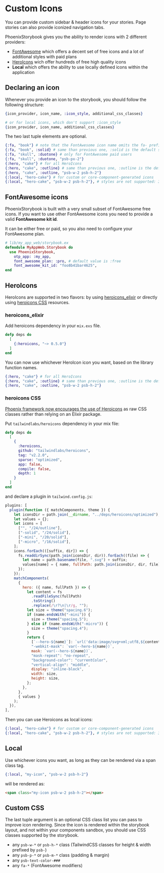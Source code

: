 # Custom Icons

You can provide custom sidebar & header icons for your stories.
Page stories can also provide iconized navigation tabs.

PhoenixStorybook gives you the ability to render icons with 2 different providers:

- [FontAwesome](https://fontawesome.com) which offers a decent set of free icons and a lot of
  additional styles with paid plans
- [HeroIcons](https://heroicons.com) wich offer hundreds of free high quality icons
- **Local** which offers the ability to use locally defined icons within the application

## Declaring an icon

Whenever you provide an icon to the storybook, you should follow the following structure:

```elixir
{icon_provider, icon_name, :icon_style, additional_css_classes}

# or for local icons, which don't support :icon_style
{icon_provider, icon_name, additional_css_classes}
```

The two last tuple elements are optional.

```elixir
{:fa, "book"} # note that the FontAwesome icon name omits the fa- prefix
{:fa, "book", :solid} # same than previous one, :solid is the default style
{:fa, "skull", :duotone} # only for FontAwesome paid users
{:fa, "skull", :duotone, "psb-px-2"}
{:hero, "cake"} # for all HeroIcons
{:hero, "cake", :outline} # same than previous one, :outline is the default style
{:hero, "cake", :outline, "psb-w-2 psb-h-2"}
{:local, "hero-cake"} # for custom or core-component-generated icons
{:local, "hero-cake", "psb-w-2 psb-h-2"}, # styles are not supported: 3rd elem is custom css
```

## FontAwesome icons

PhoenixStorybook is built with a very small subset of FontAwesome free icons. If you want to use
other FontAwesome icons you need to provide a valid **FontAwesome kit id**.

It can be either free or paid, so you also need to configure your FontAwesome plan.

```elixir
# lib/my_app_web/storybook.ex
defmodule MyAppWeb.Storybook do
  use PhoenixStorybook,
    otp_app: :my_app,
    font_awesome_plan: :pro, # default value is :free
    font_awesome_kit_id: "foo8b41bar4625",
end
```

## HeroIcons

HeroIcons are supported in two flavors: by using [heroicons_elixir](https://github.com/mveytsman/heroicons_elixir)
or directly using [heroicons CSS](https://github.com/tailwindlabs/heroicons) resources.

### heroicons_elixir

Add heroicons dependency in your `mix.exs` file.

```elixir
defp deps do
  [
    {:heroicons, "~> 0.5.0"}
  ]
end
```

You can now use whichever HeroIcon icon you want, based on the library function names.

```elixir
{:hero, "cake"} # for all HeroIcons
{:hero, "cake", :outline} # same than previous one, :outline is the default style
{:hero, "cake", :outline, "psb-w-2 psb-h-2"}
```

### heroicons CSS

[Phoenix framework now encourages the use of Heroicons](https://github.com/phoenixframework/phoenix/pull/5634)
as raw CSS classes rather than relying on an Elixir package.

Put `tailwindlabs/heroicons` dependency in your mix file:

```elixir
defp deps do
  [
    {
      :heroicons,
      github: "tailwindlabs/heroicons",
      tag: "v2.2.0",
      sparse: "optimized",
      app: false,
      compile: false,
      depth: 1
    }
  ]
end
```

and declare a plugin in `tailwind.config.js`:

```js
plugins: [
  plugin(function ({ matchComponents, theme }) {
    let iconsDir = path.join(__dirname, "../deps/heroicons/optimized");
    let values = {};
    let icons = [
      ["", "/24/outline"],
      ["-solid", "/24/solid"],
      ["-mini", "/20/solid"],
      ["-micro", "/16/solid"],
    ];
    icons.forEach(([suffix, dir]) => {
      fs.readdirSync(path.join(iconsDir, dir)).forEach((file) => {
        let name = path.basename(file, ".svg") + suffix;
        values[name] = { name, fullPath: path.join(iconsDir, dir, file) };
      });
    });
    matchComponents(
      {
        hero: ({ name, fullPath }) => {
          let content = fs
            .readFileSync(fullPath)
            .toString()
            .replace(/\r?\n|\r/g, "");
          let size = theme("spacing.6");
          if (name.endsWith("-mini")) {
            size = theme("spacing.5");
          } else if (name.endsWith("-micro")) {
            size = theme("spacing.4");
          }
          return {
            [`--hero-${name}`]: `url('data:image/svg+xml;utf8,${content}')`,
            "-webkit-mask": `var(--hero-${name})`,
            mask: `var(--hero-${name})`,
            "mask-repeat": "no-repeat",
            "background-color": "currentColor",
            "vertical-align": "middle",
            display: "inline-block",
            width: size,
            height: size,
          };
        },
      },
      { values }
    );
  }),
],
```

Then you can use Heroicons as local icons:

```elixir
{:local, "hero-cake"} # for custom or core-component-generated icons
{:local, "hero-cake", "psb-w-2 psb-h-2"}, # styles are not supported: 3rd
```

## Local

Use whichever icons you want, as long as they can be rendered via a span class tag.

```elixir
{:local, "my-icon", "psb-w-2 psb-h-2"}
```

will be rendered as:

```html
<span class="my-icon psb-w-2 psb-h-2"></span>
```

## Custom CSS

The last tuple argument is an optional CSS class list you can pass to improve icon rendering.
Since the icon is rendered within the storybook layout, and not within your components sandbox, you
should use CSS classes supported by the storybook.

- any `psb-w-*` or `psb-h-*` class (TailwindCSS classes for height & width prefixed by `psb-`)
- any `psb-p-*` or `psb-m-*` class (padding & margin)
- any `psb-text-color-###`
- any `fa-*` (FontAwesome modifiers)
